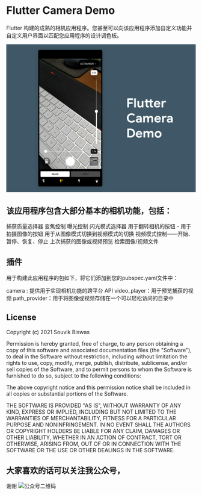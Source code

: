 # Flutter Camera Demo

 Flutter 构建的成熟的相机应用程序。您甚至可以向该应用程序添加自定义功能并自定义用户界面以匹配您应用程序的设计调色板。

![](screenshots/flutter_camera_demo.png)

## 该应用程序包含大部分基本的相机功能，包括：

捕获质量选择器
变焦控制
曝光控制
闪光模式选择器
用于翻转相机的按钮 - 
用于拍摄图像的按钮
用于从图像模式切换到视频模式的切换
视频模式控制——开始、暂停、恢复、停止
上次捕获的图像或视频预览
检索图像/视频文件
## 插件
用于构建此应用程序的包如下，将它们添加到您的pubspec.yaml文件中：

camera : 提供用于实现相机功能的跨平台 API
video_player：用于预览捕获的视频
path_provider：用于将图像或视频存储在一个可以轻松访问的目录中
## License

Copyright (c) 2021 Souvik Biswas

Permission is hereby granted, free of charge, to any person obtaining a copy
of this software and associated documentation files (the "Software"), to deal
in the Software without restriction, including without limitation the rights
to use, copy, modify, merge, publish, distribute, sublicense, and/or sell
copies of the Software, and to permit persons to whom the Software is
furnished to do so, subject to the following conditions:

The above copyright notice and this permission notice shall be included in all
copies or substantial portions of the Software.

THE SOFTWARE IS PROVIDED "AS IS", WITHOUT WARRANTY OF ANY KIND, EXPRESS OR
IMPLIED, INCLUDING BUT NOT LIMITED TO THE WARRANTIES OF MERCHANTABILITY,
FITNESS FOR A PARTICULAR PURPOSE AND NONINFRINGEMENT. IN NO EVENT SHALL THE
AUTHORS OR COPYRIGHT HOLDERS BE LIABLE FOR ANY CLAIM, DAMAGES OR OTHER
LIABILITY, WHETHER IN AN ACTION OF CONTRACT, TORT OR OTHERWISE, ARISING FROM,
OUT OF OR IN CONNECTION WITH THE SOFTWARE OR THE USE OR OTHER DEALINGS IN THE
SOFTWARE.


## 大家喜欢的话可以关注我公众号，
谢谢
![公众号二维码](https://luckly007.oss-cn-beijing.aliyuncs.com/image/%E5%85%AC%E4%BC%97%E5%8F%B7%E4%BA%8C%E7%BB%B4%E7%A0%81.jpg)